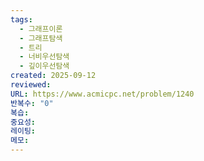 ```yaml
---
tags:
  - 그래프이론
  - 그래프탐색
  - 트리
  - 너비우선탐색
  - 깊이우선탐색
created: 2025-09-12
reviewed:
URL: https://www.acmicpc.net/problem/1240
반복수: "0"
복습:
중요성:
레이팅:
메모:
---
```

